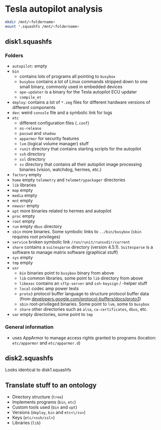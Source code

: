# Tesla autopilot analysis

```bash
mkdir /mnt/<foldername>
mount *.squashfs /mnt/<foldername>
```

## disk1.squashfs

### Folders

- `autopilot`: empty
- `bin`
  - contains lots of programs all pointing to `busybox`
  - `busybox` contains a lot of Linux commands stripped down to one small binary, commonly used in embedded devices
  - `ape-updater` is a binary for the Tesla autopilot ECU updater
  - `compile_et`
- `deploy`: contains a lot of `*.img` files for different hardware versions of different components
- `dev`: weird `console` file and a symbolic link for logs
- `etc`
  - different configuration files (`.conf`)
  - `os-release`
  - `passwd` and `shadow`
  - `apparmor` for security features
  - `lvm` (logical volume manager) stuff
  - `runit` directory that contains starting scripts for the autopilot
  - `ssh` directory
  - `ssl` directory
  - `sv` directory that contains all their autopilot image processing binaries (vision, watchdog, hermes, etc.)
- `factory` empty
- `home` empty `telemetry` and `telemetrypackager` directories
- `lib` libraries
- `map` empty
- `media` empty
- `mnt` empty
- `newusr` empty
- `opt` more binaries related to hermes and autopilot
- `proc` empty
- `root` empty
- `run` empty `dbus` directory
- `sbin` more binaries. Some symbolic links to `../bin/busybox` (`sbin` requires root privileges)
- `service` broken symbolic link `/run/runit/runsvdir/current`
- `share` contains a `suitesparse` directory (version 4.5.1). `Suitesparse` is a software to manage matrix software (graphical stuff)
- `sys` empty
- `tmp` empty
- `usr`
  - `bin` binaries point to `busybox` binary from above
  - `lib` common libraries, some point to `lib` directory from above
  - `libexec` contains an `sftp-server` and `ssh-keysign` / -helper stuff
  - `local` codec amp power tests
  - `proto3` protocol buffer language to structure protocol buffer data (from [developers.google.com/protocol-buffers/docs/proto3](developers.google.com/protocol-buffers/docs/proto3))
  - `sbin` root-privileged binaries. Some point to `lvm`, some to `busybox`
  - `share` other directories such as `alsa`, `ca-certificates`, `dbus`, etc.
- `var` empty directories, some point to `tmp`

### General information

- uses AppArmor to manage access rights granted to programs (location: `etc/apparmor` and `etc/apparmor.d`)

## disk2.squashfs

Looks identical to disk1.squashfs

## Translate stuff to an ontology

- Directory structure (`tree`)
- Implements programs (`bin`, `etc`)
- Custom tools used (`bin` and `opt`)
- Versions (`deploy`, `bin` and `etc<\/sv>`)
- Keys (`etc/<ssh/ssl>`)
- Libraries (`lib`)
